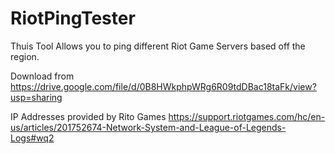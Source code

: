# RiotPingTester
Thuis Tool Allows you to ping different Riot Game Servers based off the region.

Download from
https://drive.google.com/file/d/0B8HWkphpWRg6R09tdDBac18taFk/view?usp=sharing

IP Addresses provided by Rito Games
https://support.riotgames.com/hc/en-us/articles/201752674-Network-System-and-League-of-Legends-Logs#wq2
